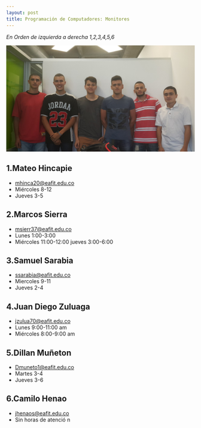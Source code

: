 ```yaml
---
layout: post
title: Programación de Computadores: Monitores
---
```



_En Orden de izquierda a derecha 1,2,3,4,5,6_

![Monitores](/aux/img/monitores.jpg)

## **1.Mateo Hincapie**
+ mhinca20@eafit.edu.co
+ Miércoles 8-12
+ Jueves       3-5

## **2.Marcos Sierra**
+ msierr37@eafit.edu.co
+ Lunes 1:00-3:00
+ Miércoles 11:00-12:00
jueves 3:00-6:00

## **3.Samuel Sarabia**
+ ssarabia@eafit.edu.co
+ Miercoles 9-11
+ Jueves 2-4

## **4.Juan Diego Zuluaga**
+ jzulua70@eafit.edu.co
+ Lunes 9:00-11:00 am
+ Miércoles 8:00-9:00 am

## **5.Dillan Muñeton**
+ Dmuneto1@eafit.edu.co
+ Martes 3-4
+ Jueves 3-6

## **6.Camilo Henao**
+ jhenaos@eafit.edu.co
+ Sin horas de atenció n

